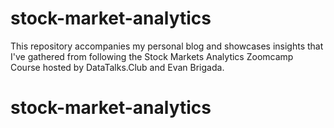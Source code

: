# stock-market-analytics
This repository accompanies my personal blog and showcases insights that I've gathered from following the Stock Markets Analytics Zoomcamp Course hosted by DataTalks.Club and Evan Brigada.
# stock-market-analytics
